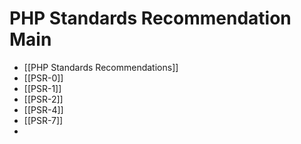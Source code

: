 # PHP Standards Recommendation Main
- [[PHP Standards Recommendations]]
- [[PSR-0]]
- [[PSR-1]]
- [[PSR-2]]
- [[PSR-4]]
- [[PSR-7]]
- 